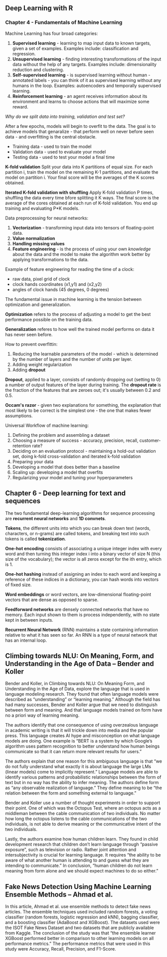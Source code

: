 ## Deep Learning with R

### Chapter 4 - Fundamentals of Machine Learning

Machine Learning has four broad categories:

1. **Supervised learning** - learning to map input data to known targets, given a set of examples. Examples include: classification and regression.
2. **Unsupervised learning** - finding interesting transformations of the input data without the help of any targets. Examples include: dimensionality reduction and clustering.
3. **Self-supervised learning** - is supervised learning without human - annotated labels - you can think of it as supervised learning without any humans in the loop. Examples: autoencoders and temporally supervised learning.
4. **Reinforcement learning** - an agent receives information about its environment and learns to choose actions that will maximize some reward.

*Why do we split data into training, validation and test set?*

After a few epochs, models will begin to overfit to the data. The goal is to achieve models that genaralize - that perform well on never before seen data - and overfitting is the central obstacle.

- Training data - used to train the model
- Validation data - used to evaluate your model
- Testing data - used to test your model a final time

**K-fold validation**
Split your data into K partitions of equal size. For each partition i, train the model on the remaining K-1 partitions, and evaluate the model on partition i. Your final score will be the averages of the K scores obtained.

**Iterated K-fold validation with shuffling**
Apply K-fold validation P times, shuffling the data every time bfore splitting it K ways. The final score is the average of the cores obtained at each run of K-fold validation. You end up training and evaluating P\*K models.

Data preprocessing for neural networks:

1. **Vectorization** - transforming input data into tensors of floating-point data.
2. **Value normalization**
3. **Handling missing values**
4. **Feature engineering** - is the process of using your own *knowledge* about the data and the model to make the algorithm work better by applying transformations to the data.

Example of feature engineering for reading the time of a clock:
- raw data, pixel grid of clock
- clock hands coordinates (x1,y1) and (x2,y2)
- angles of clock hands (45 degrees, 0 degrees)

The fundamental issue in machine learning is the tension between optimization and generalization.

**Optimization** refers to the process of adjusting a model to get the best performance possible on the training data.

**Generalization** referes to how well the trained model performs on data it has never seen before.

How to prevent overfittin:

1. Reducing the learnable parameters of the model - which is determined by the number of layers and the number of units per layer.
2. Adding weight regularization
3. Adding **dropout**

**Dropout**, applied to a layer, consists of randomly dropping out (setting to 0) a number of output features of the layer during training. The **dropout rate** is the fraction of the features that are zeroes out; it's usually between 0.2 and 0.5.

**Occam's razor** - given two explanations for something, the explanation that most likely to be correct is the simplest one - the one that makes fewer assumptions.

Universal Workflow of machine learning:

1. Defining the problem and assembling a dataset
2. Choosing a measure of success - accuracy, precision, recall, customer-retention rate?
3. Deciding on an evaluation protocol - maintaining a hold-out validation set, doing k-fold cross-validation and iterated k-fold validation
4. Preparing your data
5. Developing a model that does better than a baseline
6. Scaling up: developing a model that overfits
7. Regularizing your model and tuning your hyperparameters


## Chapter 6 - Deep learning for text and sequences

The two fundamental deep-learning algorithms for sequence processing are **recurrent neural networks** and **1D convnets**.

**Tokens**, the different units into which you can break down text (words, characters, or n-grams) are called tokens, and breaking text into such tokens is called **tokenization**.

**One-hot encoding** consists of associating a unique integer index with every word and then turning this integer index i into a binary vector of size N (this size of the vocabulary); the vector is all zeros except for the ith entry, which is 1.

**One-hot hashing** instead of assigning an index to each word and keeping a reference of these indices in a dictionary, you can hash words into vectors of fixed size.

**Word embeddings** or word vectors, are low-dimensional floating-point vectors that are dense as opposed to sparse. 

**Feedforward networks** are densely connected networks that have no memory. Each input shown to them is process independently, with no state kept in between inputs. 

**Recurrent Neural Network** (RNN) maintains a state containing information relative to what it has seen so far. An RNN is a type of neural network that has an internal loop. 


## Climbing towards NLU: On Meaning, Form, and Understanding in the Age of Data – Bender and Koller

Bender and Koller, in Climbing towards NLU: On Meaning Form, and Understanding in the Age of Data, explore the language that is used in language modeling research. They found that often language models were described as “understanding” or “learning meaning.” Although the field has had many successes, Bender and Koller argue that we need to distinguish between form and meaning. And that language models trained on form have no a priori way of learning meaning.

The authors identify that one consequence of using overzealous language in academic writing is that it will trickle down into media and the popular press. This language creates AI hype and misconception on what language models are doing. One example is “BERT is a system by which Google’s algorithm uses pattern recognition to better understand how human beings communicate so that it can return more relevant results for users.” 

The authors explain that one reason for this ambiguous language is that “we do not fully understand what exactly it is about language the large LMs (linear models) come to implicitly represent.” Language models are able to identify various patterns and probabilistic relationships between the form of text but in no way has the ability to infer meaning. The authors define form as “any observable realization of language.” They define meaning to be “the relation between the form and something external to language.” 

Bender and Koller use a number of thought experiments in order to support their point. One of which was the Octopus Test, where an octopus acts as a middleman between the cable communication of two individuals. No matter how long the octopus listens to the cable communications of the two individuals, is not able to derive meaning or the communicative intent of the two individuals. 

Lastly, the authors examine how human children learn. They found in child development research that children don’t learn language through “passive exposure”, such as television or radio. Rather joint attention and intersubjectivity is crucial for learning language. It requires “the ability to be aware of what another human is attending to and guess what they are intending to communicate.” In conclusion, “human children do not learn meaning from form alone and we should expect machines to do so either.”


## Fake News Detection Using Machine Learning Ensemble Methods – Ahmad et al.

In this article, Ahmad et al. use ensemble methods to detect fake news articles. The ensemble techniques used included random forests, a voting classifier (random forests, logistic regression and kNN), bagging classifier, and a boosting classifier (AdaBoost and XGBoost). The datasets used were the ISOT Fake News Dataset and two datasets that are publicly available from Kaggle. The conclusion of the study was that “the ensemble learner XGBoost performed better in comparison to other learning models on all performance metrics.” The performance metrics that were used in this study were Accuracy, Recall, Precision, and F1-Score.
